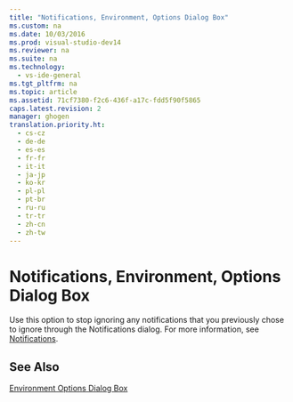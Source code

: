 ```yaml
---
title: "Notifications, Environment, Options Dialog Box"
ms.custom: na
ms.date: 10/03/2016
ms.prod: visual-studio-dev14
ms.reviewer: na
ms.suite: na
ms.technology: 
  - vs-ide-general
ms.tgt_pltfrm: na
ms.topic: article
ms.assetid: 71cf7380-f2c6-436f-a17c-fdd5f90f5865
caps.latest.revision: 2
manager: ghogen
translation.priority.ht: 
  - cs-cz
  - de-de
  - es-es
  - fr-fr
  - it-it
  - ja-jp
  - ko-kr
  - pl-pl
  - pt-br
  - ru-ru
  - tr-tr
  - zh-cn
  - zh-tw
---
```

# Notifications, Environment, Options Dialog Box
Use this option to stop ignoring any notifications that you previously chose to ignore through the Notifications dialog. For more information, see [Notifications](../VS_IDE/Visual-Studio-Notifications.md).  
  
## See Also  
 [Environment Options Dialog Box](../VS_IDE/Environment-Options-Dialog-Box.md)
